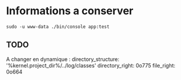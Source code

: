 # Informations a conserver

```
sudo -u www-data ./bin/console app:test
```

## TODO

A changer en dynamique :
directory_structure: '%kernel.project_dir%/../log/classes'
                directory_right: 0o775
                file_right: 0o664